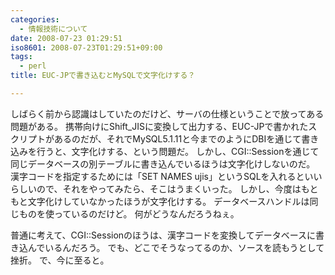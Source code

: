 ```yaml
---
categories:
  - 情報技術について
date: 2008-07-23 01:29:51
iso8601: 2008-07-23T01:29:51+09:00
tags:
  - perl
title: EUC-JPで書き込むとMySQLで文字化けする？

---
```


しばらく前から認識はしていたのだけど、サーバの仕様ということで放ってある問題がある。
携帯向けにShift_JISに変換して出力する、EUC-JPで書かれたスクリプトがあるのだが、それでMySQL5.1.11と今までのようにDBIを通じて書き込みを行うと、文字化けする、という問題だ。
しかし、CGI::Sessionを通じて同じデータベースの別テーブルに書き込んでいるほうは文字化けしないのだ。
漢字コードを指定するためには「SET NAMES ujis」というSQLを入れるといいらしいので、それをやってみたら、そこはうまくいった。
しかし、今度はもともと文字化けしていなかったほうが文字化けする。
データベースハンドルは同じものを使っているのだけど。
何がどうなんだろうねぇ。


普通に考えて、CGI::Sessionのほうは、漢字コードを変換してデータベースに書き込んでいるんだろう。
でも、どこでそうなってるのか、ソースを読もうとして挫折。
で、今に至ると。
    	